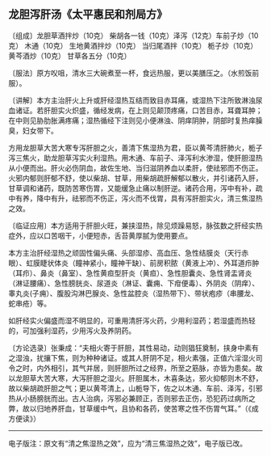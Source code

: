 ## 龙胆泻肝汤《太平惠民和剂局方》

〔组成〕龙胆草酒拌炒（10克） 柴胡各一钱（10克）泽泻（12克）车前子炒（10克） 木通（10克） 生地黄酒拌炒（10克） 当归尾酒拌（10克） 栀子炒（10克） 黄芩酒炒（10克） 甘草各五分（10克）

〔服法〕原方㕮咀，清水三大碗煮至一杯，食远热服，更以美膳压之。（水煎饭前服）。

〔讲解〕本方主治肝火上升或肝经湿热互结而致目赤耳痛，或湿热下注所致淋浊尿血诸证。若肝胆实火炽盛，循经发病，在上则见颠顶疼痛，口苦目赤，耳聋耳肿；在中则见胁肋胀满疼痛；湿热循经下注则见小便淋浊、阴痒阴肿，阴部时复热痒臊臭，妇女带下。

方用龙胆草大苦大寒专泻肝胆之火，善清下焦湿热为君，臣以黄芩清肝肺火，栀子泻三焦火，助龙胆草泻实火利湿热。用木通、车前子、泽泻利水渗湿，使肝胆湿热从小便而出。肝火必伤阴血，故佐生地、当归滋阴养血以柔肝，使祛邪而不伤正。火邪内郁则肝郁不舒，使以柴胡、甘草，用柴胡疏肝解郁以散火，并引诸药入肝，甘草调和诸药，既防苦寒伤胃，又能缓急止痛以制肝逆。诸药合用，泻中有补，疏中有养，降中有升，祛邪而不伤正，泻火而不伐胃，具有泻肝胆实火，清三焦湿热之效。

〔临证应用〕本方适用于肝胆火旺，兼挟湿热，除见烦躁易怒，脉弦数之肝经实热症外，应以口苦咽干，小便短赤，舌苔黄厚腻为使用要点。

本方主治肝经湿热之顽固性偏头痛、头部湿疹、高血压、急性结膜炎（天行赤眼）、虹膜睫状体炎（瞳神紧小，瞳神干缺）、前房积脓（黄液上冲）、外耳道疖肿（耳疖）、鼻炎（鼻室）、急性黄疸型肝炎（黄疸）、急性胆囊炎、急性肾盂肾炎（淋证腰痛）、急性膀胱炎、尿道炎（淋证、囊痈、下疳便毒）、外阴炎（阴痒）、睾丸炎(子痈）、腹股沟淋巴腺炎、急性盆腔炎（湿热带下）、带状疱疹（串腰龙、蛇串疮）等。

如肝经实火偏盛而湿不明显的，可重用清肝泻火药，少用利湿药；若湿盛而热轻的，可加强利湿药，少用泻火及养阴药。

〔方论选录〕张秉成：“夫相火寄于肝胆，其性易动，动则猖狂奠制，挟身中素有之湿浊，扰攘下焦，则为种种诸证。或其人肝阴不足，相火素强，正值六淫湿火司令之时，内外相引，其气并居，则肝胆所过之经界，所至之筋脉，亦皆为患矣。故以龙胆草大苦大寒，大泻肝胆之湿火。肝胆属木，木喜条达，邪火抑郁则木不舒，故以柴胡疏肝胆之气；更以黄芩清上，山栀导下，佐之以木通、车前、泽泻，引邪热从小肠膀胱而出。古人治病，泻邪必兼顾正，否则邪去正伤，恐犯药过病所之弊，故以归地养肝血，甘草缓中气，且协和各药，使苦寒之性不伤胃气耳。”（《成方便读》）

------

电子版注：原文有“清之焦湿热之效”，应为“清三焦湿热之效”，电子版已改。

